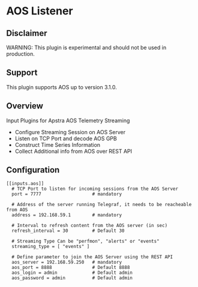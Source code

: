 # AOS Listener

## Disclaimer
WARNING: This plugin is experimental and should not be used in production.

## Support 
This plugin supports AOS up to version 3.1.0.

## Overview
Input Plugins for Apstra AOS Telemetry Streaming
 - Configure Streaming Session on AOS Server
 - Listen on TCP Port and decode AOS GPB
 - Construct Time Series Information
 - Collect Additional info from AOS over REST API

## Configuration
```
[[inputs.aos]]
  # TCP Port to listen for incoming sessions from the AOS Server
  port = 7777                   # mandatory

  # Address of the server running Telegraf, it needs to be reacheable from AOS
  address = 192.168.59.1        # mandatory

  # Interval to refresh content from the AOS server (in sec)
  refresh_interval = 30         # Default 30

  # Streaming Type Can be "perfmon", "alerts" or "events"
  streaming_type = [ "events" ]

  # Define parameter to join the AOS Server using the REST API
  aos_server = 192.168.59.250   # mandatory
  aos_port = 8888               # Default 8888
  aos_login = admin             # Default admin
  aos_password = admin          # Default admin
```


